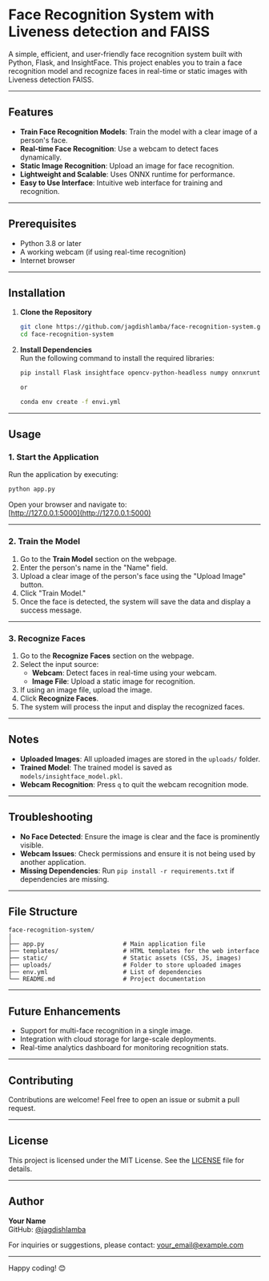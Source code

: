 
# Face Recognition System with Liveness detection and FAISS

A simple, efficient, and user-friendly face recognition system built with Python, Flask, and InsightFace. This project enables you to train a face recognition model and recognize faces in real-time or static images with Liveness detection FAISS.

---

## Features

- **Train Face Recognition Models**: Train the model with a clear image of a person's face.
- **Real-time Face Recognition**: Use a webcam to detect faces dynamically.
- **Static Image Recognition**: Upload an image for face recognition.
- **Lightweight and Scalable**: Uses ONNX runtime for performance.
- **Easy to Use Interface**: Intuitive web interface for training and recognition.

---

## Prerequisites

- Python 3.8 or later
- A working webcam (if using real-time recognition)
- Internet browser

---

## Installation

1. **Clone the Repository**  
   ```bash
   git clone https://github.com/jagdishlamba/face-recognition-system.git
   cd face-recognition-system
   
   ```

2. **Install Dependencies**  
   Run the following command to install the required libraries:
   ```bash
   pip install Flask insightface opencv-python-headless numpy onnxruntime dlib faiss-gpu 

   or 

   conda env create -f envi.yml
   ```

---

## Usage

### 1. Start the Application

Run the application by executing:
```bash
python app.py
```

Open your browser and navigate to:  
[http://127.0.0.1:5000](http://127.0.0.1:5000)

---

### 2. Train the Model

1. Go to the **Train Model** section on the webpage.
2. Enter the person's name in the "Name" field.
3. Upload a clear image of the person's face using the "Upload Image" button.
4. Click "Train Model."
5. Once the face is detected, the system will save the data and display a success message.

---

### 3. Recognize Faces

1. Go to the **Recognize Faces** section on the webpage.
2. Select the input source:
   - **Webcam**: Detect faces in real-time using your webcam.
   - **Image File**: Upload a static image for recognition.
3. If using an image file, upload the image.
4. Click **Recognize Faces**.
5. The system will process the input and display the recognized faces.

---

## Notes

- **Uploaded Images**: All uploaded images are stored in the `uploads/` folder.
- **Trained Model**: The trained model is saved as `models/insightface_model.pkl`.
- **Webcam Recognition**: Press `q` to quit the webcam recognition mode.

---

## Troubleshooting

- **No Face Detected**: Ensure the image is clear and the face is prominently visible.
- **Webcam Issues**: Check permissions and ensure it is not being used by another application.
- **Missing Dependencies**: Run `pip install -r requirements.txt` if dependencies are missing.

---

## File Structure

```
face-recognition-system/
│
├── app.py                      # Main application file
├── templates/                  # HTML templates for the web interface
├── static/                     # Static assets (CSS, JS, images)
├── uploads/                    # Folder to store uploaded images
├── env.yml                     # List of dependencies
└── README.md                   # Project documentation
```

---

## Future Enhancements

- Support for multi-face recognition in a single image.
- Integration with cloud storage for large-scale deployments.
- Real-time analytics dashboard for monitoring recognition stats.

---

## Contributing

Contributions are welcome! Feel free to open an issue or submit a pull request.

---

## License

This project is licensed under the MIT License. See the [LICENSE](LICENSE) file for details.

---

## Author

**Your Name**  
GitHub: [@jagdishlamba](https://github.com/jagdishlamba)  

For inquiries or suggestions, please contact: your_email@example.com  

---

Happy coding! 😊
